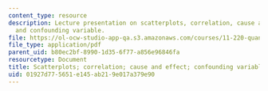```yaml
---
content_type: resource
description: Lecture presentation on scatterplots, correlation, cause and effect,
  and confounding variable.
file: https://ol-ocw-studio-app-qa.s3.amazonaws.com/courses/11-220-quantitative-reasoning-statistical-methods-for-planners-i-spring-2009/01927d775651e145ab219e017a379e90_MIT11_220s09_lec15.pdf
file_type: application/pdf
parent_uid: b80ec2bf-8990-1d35-6f77-a856e96846fa
resourcetype: Document
title: Scatterplots; correlation; cause and effect; confounding variables
uid: 01927d77-5651-e145-ab21-9e017a379e90
---
```

